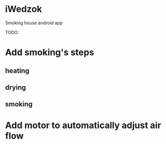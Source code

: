 # iWedzok

Smoking house android app

TODO:

# Add smoking's steps

## heating

## drying

## smoking

# Add motor to automatically adjust air flow
